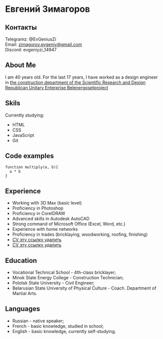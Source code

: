 # Евгений Зимагоров

## Контакты
Telegramz: @EvGeniusZi  
Email: zimagorov.evgeniy@gmail.com  
Discord: evgeniyzi_14947  

## About Me
I am 40 years old. For the last 17 years, I have worked as a design engineer in [the construction department of the Scientific Research and Design Republican Unitary Enterprise Belenergosetproject](https://www.besp.by/index.php/en/)

## Skils
Currently studying:
* HTML
* CSS
* JavaScript
* Git

## Code examples
```
function multiply(a, b){
  a * b
}
```
## Experience
* Working with 3D Max (basic level)
* Proficiency in Photoshop
* Proficiency in CorelDRAW
* Advanced skills in Autodesk AutoCAD
* Strong command of Microsoft Office (Excel, Word, etc.)
* Experience with home networks
* Proficiency in trades (bricklaying, woodworking, roofing, finishing)
* [CV эту ссылку удалить](https://evgeniyzi.github.io/test-git/cv)
* [CV эту ссылку удалить](https://evgeniyzi.github.io/rsschool-cv/cv)

## Education
* Vocational Technical School - 4th-class bricklayer;
* Minsk State Energy College - Construction Technician;
* Polotsk State University - Civil Engineer;
* Belarusian State University of Physical Culture - Coach. Department of Martial Arts.

## Languages
* Russian - native speaker;
* French - basic knowledge, studied in school;
* English - basic knowledge, currently self-studying.
